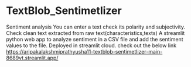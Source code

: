 # TextBlob_Sentimetlizer

Sentiment analysis 
You can enter a text check its polarity and subjectivity.
Check clean text extracted from raw text(characteristics,texts)
A streamlit python web app to analyze sentiment in a CSV file and add the sentiment values to the file.
Deployed in streamlit cloud.
check out the below link
https://aripakalakshmiprathyusha11-textblob-sentimetlizer-main-8689vt.streamlit.app/
